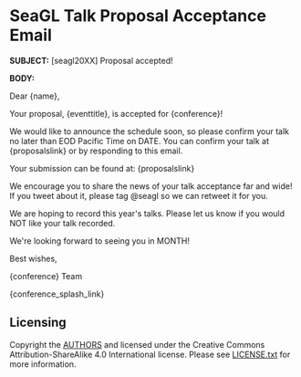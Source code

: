 # SeaGL Talk Proposal Acceptance Email

**SUBJECT:** [seagl20XX] Proposal accepted!

**BODY:**

Dear {name},

Your proposal, {eventtitle}, is accepted for {conference}!

We would like to announce the schedule soon, so please confirm your talk no later than EOD Pacific Time on DATE. You can confirm your talk at {proposalslink} or by responding to this email.

Your submission can be found at: {proposalslink}

We encourage you to share the news of your talk acceptance far and wide! If you tweet about it, please tag @seagl so we can retweet it for you.

We are hoping to record this year's talks. Please let us know if you would NOT like your talk recorded. 

We're looking forward to seeing you in MONTH!

Best wishes,

{conference} Team

{conference_splash_link}

## Licensing

Copyright the [AUTHORS](https://github.com/SeaGL/organization/blob/master/AUTHORS.md) and licensed under the Creative Commons Attribution-ShareAlike 4.0 International license. Please see [LICENSE.txt](https://github.com/SeaGL/organization/blob/master/LICENSE.txt) for more information.
